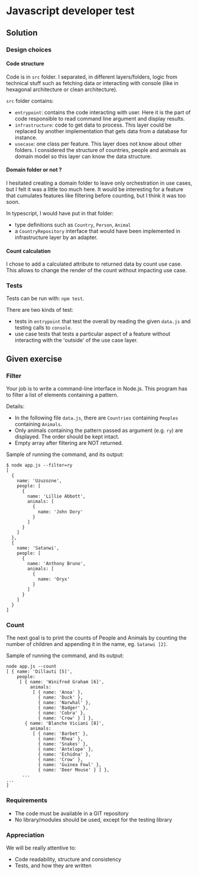 # Javascript developer test

## Solution
### Design choices
#### Code structure
Code is in `src` folder. I separated, in different layers/folders, logic from technical stuff such as fetching data or interacting with console (like in hexagonal architecture or clean architecture).


`src` folder contains:
- `entrypoint`: contains the code interacting with user. Here it is the part of code responsible to read command line argument and display results.
- `infrastructure`: code to get data to process. This layer could be replaced by another implementation that gets data from a database for instance.
- `usecase`: one class per feature. This layer does not know about other folders. I considered the structure of countries, people and animals as domain model so this layer can know the data structure.


#### Domain folder or not ?
I hesitated creating a domain folder to leave only orchestration in use cases, but I felt it was a little too much here.
It would be interesting for a feature that cumulates features like filtering before counting, but I think it was too soon.

In typescript, I would have put in that folder:
- type definitions such as `Country`, `Person`, `Animal`
- a `CountryRepository` interface that would have been implemented in infrastructure layer by an adapter.

#### Count calculation
I chose to add a calculated attribute to returned data by count use case.
This allows to change the render of the count without impacting use case.

### Tests
Tests can be run with: `npm test`.

There are two kinds of test:
- tests in `entrypoint` that test the overall by reading the given `data.js` and testing calls to `console`.
- use case tests that tests a particular aspect of a feature without interacting with the 'outside' of the use case layer. 


## Given exercise
### Filter

Your job is to write a command-line interface in Node.js. 
This program has to filter a list of elements containing a pattern.

Details:
- In the following file `data.js`, there are `Countries` containing `Peoples` containing `Animals`.
- Only animals containing the pattern passed as argument (e.g. `ry`) are displayed. The order should be kept intact.
- Empty array after filtering are NOT returned.

Sample of running the command, and its output:

```shell script
$ node app.js --filter=ry
[
  {
    name: 'Uzuzozne',
    people: [
      {
        name: 'Lillie Abbott',
        animals: [
          {
            name: 'John Dory'
          }
        ]
      }
    ]
  },
  {
    name: 'Satanwi',
    people: [
      {
        name: 'Anthony Bruno',
        animals: [
          {
            name: 'Oryx'
          }
        ]
      }
    ]
  }
]
```

### Count

The next goal is to print the counts of People and Animals by counting the number of children and appending it in the name, eg. `Satanwi [2]`.

Sample of running the command, and its output:

```shell script
node app.js --count
[ { name: 'Dillauti [5]',
    people:
     [ { name: 'Winifred Graham [6]',
         animals:
          [ { name: 'Anoa' },
            { name: 'Duck' },
            { name: 'Narwhal' },
            { name: 'Badger' },
            { name: 'Cobra' },
            { name: 'Crow' } ] },
       { name: 'Blanche Viciani [8]',
         animals:
          [ { name: 'Barbet' },
            { name: 'Rhea' },
            { name: 'Snakes' },
            { name: 'Antelope' },
            { name: 'Echidna' },
            { name: 'Crow' },
            { name: 'Guinea Fowl' },
            { name: 'Deer Mouse' } ] },
      ...
...
]
```

### Requirements

- The code must be available in a GIT repository
- No library/modules should be used, except for the testing library

### Appreciation

We will be really attentive to:

- Code readability, structure and consistency
- Tests, and how they are written
